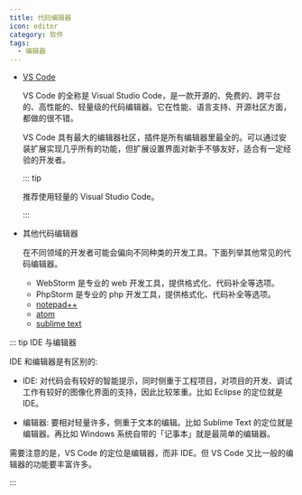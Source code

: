 ```yaml
---
title: 代码编辑器
icon: editor
category: 软件
tags:
  - 编辑器
---
```


- [VS Code](vscode/README.md)

  VS Code 的全称是 Visual Studio Code，是一款开源的、免费的、跨平台的、高性能的、轻量级的代码编辑器。它在性能、语言支持、开源社区方面，都做的很不错。

  VS Code 具有最大的编辑器社区，插件是所有编辑器里最全的。可以通过安装扩展实现几乎所有的功能，但扩展设置界面对新手不够友好，适合有一定经验的开发者。

  ::: tip

  推荐使用轻量的 Visual Studio Code。

  :::

- 其他代码编辑器

  在不同领域的开发者可能会偏向不同种类的开发工具。下面列举其他常见的代码编辑器。

  - WebStorm 是专业的 web 开发工具，提供格式化、代码补全等选项。
  - PhpStorm 是专业的 php 开发工具，提供格式化、代码补全等选项。
  - [notepad++](https://notepad-plus-plus.org/)
  - [atom](https://atom.io/)
  - [sublime text](https://www.sublimetext.com/3)

::: tip IDE 与编辑器

IDE 和编辑器是有区别的:

- IDE: 对代码会有较好的智能提示，同时侧重于工程项目，对项目的开发、调试工作有较好的图像化界面的支持，因此比较笨重。比如 Eclipse 的定位就是 IDE。

- 编辑器: 要相对轻量许多，侧重于文本的编辑。比如 Sublime Text 的定位就是编辑器。再比如 Windows 系统自带的「记事本」就是最简单的编辑器。

需要注意的是，VS Code 的定位是编辑器，而非 IDE。但 VS Code 又比一般的编辑器的功能要丰富许多。

:::
